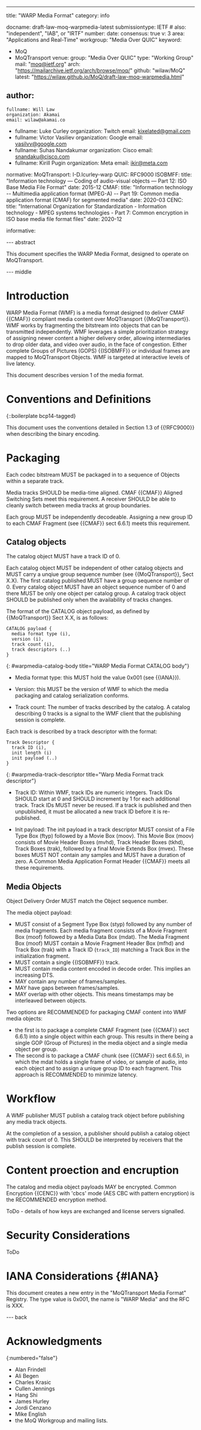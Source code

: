 ---
title: "WARP Media Format"
category: info

docname: draft-law-moq-warpmedia-latest
submissiontype: IETF  # also: "independent", "IAB", or "IRTF"
number:
date:
consensus: true
v: 3
area: "Applications and Real-Time"
workgroup: "Media Over QUIC"
keyword:
 - MoQ
 - MoQTransport
venue:
  group: "Media Over QUIC"
  type: "Working Group"
  mail: "moq@ietf.org"
  arch: "https://mailarchive.ietf.org/arch/browse/moq/"
  github: "wilaw/MoQ"
  latest: "https://wilaw.github.io/MoQ/draft-law-moq-warpmedia.html"

author:
 -
    fullname: Will Law
    organization: Akamai
    email: wilaw@akamai.co
 -
    fullname: Luke Curley
    organization: Twitch
    email: kixelated@gmail.com
 -
    fullname: Victor Vasiliev
    organization: Google
    email: vasilvv@google.com
 -
    fullname: Suhas Nandakumar
    organization: Cisco
    email: snandaku@cisco.com
 -
    fullname: Kirill Pugin
    organization: Meta
    email: ikir@meta.com

normative:
  MoQTransport: I-D.lcurley-warp
  QUIC: RFC9000
  ISOBMFF:
    title: "Information technology — Coding of audio-visual objects — Part 12: ISO Base Media File Format"
    date: 2015-12
  CMAF:
    title: "Information technology -- Multimedia application format (MPEG-A) -- Part 19: Common media application format (CMAF) for segmented media"
    date: 2020-03
  CENC:
    title: "International Organization for Standardization - Information technology - MPEG systems technologies - Part 7: Common encryption in ISO base media file format files"
    date: 2020-12

informative:


--- abstract

This document specifies the WARP Media Format, designed to operate on MoQTransport.


--- middle

# Introduction

WARP Media Format (WMF) is a media format designed to deliver CMAF {{CMAF}} compliant media content over MoQTransport {{MoQTransport}}. WMF works by fragmenting the bitstream into objects that can be transmitted independently. WMF leverages a simple prioritization strategy of assigning newer content a higher delivery order, allowing intermediaries to drop older data, and video over audio, in the face of congestion. Either complete Groups of Pictures (GOPS) {{ISOBMFF}} or individual frames are mapped to MoQTransport Objects. WMF is targeted at interactive levels of live latency.

This document describes version 1 of the media format.

# Conventions and Definitions

{::boilerplate bcp14-tagged}

This document uses the conventions detailed in Section 1.3 of {{!RFC9000}} when describing the binary encoding.

# Packaging

Each codec bitstream MUST be packaged in to a sequence of Objects within a separate track.

Media tracks SHOULD be media-time aligned. CMAF {{CMAF}} Aligned Switching Sets meet this requirement. A receiver SHOULD be able to cleanly switch between media tracks at group boundaries.

Each group MUST be independently decodeable. Assigning a new group ID to each CMAF Fragment (see {{CMAF}} sect 6.6.1) meets this requirement.

## Catalog objects

The catalog object MUST have a track ID of 0.

Each catalog object MUST be independent of other catalog objects and MUST carry a unqiue group sequence number (see {{MoQTransport}}, Sect X.X). The first catalog published MUST have a group sequence number of 0. Every catalog object MUST have an object sequence number of 0 and there MUST be only one object per catalog group. A catalog track object SHOULD be published only when the availability of tracks changes.

The format of the CATALOG object payload, as defined by {{MoQTransport}} Sect X.X,  is as follows:

~~~
CATALOG payload {
  media format type (i),
  version (i),
  track count (i),
  track descriptors (..)
}
~~~
{: #warpmedia-catalog-body title="WARP Media Format CATALOG body"}

* Media format type: this MUST hold the value 0x001 (see {{IANA}}).

* Version: this MUST be the version of WMF to which the media packaging and catalog serialization conforms.

* Track count:
The number of tracks described by the catalog. A catalog describing 0 tracks is a signal to the WMF client that the publishing session is complete.

Each track is described by a track descriptor with the format:

~~~
Track Descriptor {
  track ID (i),
  init length (i)
  init payload (..)
}
~~~
{: #warpmedia-track-descriptor title="Warp Media Format track descriptor"}

* Track ID:
Within WMF, track IDs are numeric integers. Track IDs SHOULD start at 0 and SHOULD increment by 1 for each additional track. Track IDs MUST never be reused. If a track is published and then unpublished, it must be allocated a new track ID before it is re-published.

* Init payload:
The init payload in a track descriptor MUST consist of a File Type Box (ftyp) followed by a Movie Box (moov). This Movie Box (moov) consists of Movie Header Boxes (mvhd), Track Header Boxes (tkhd), Track Boxes (trak), followed by a final Movie Extends Box (mvex). These boxes MUST NOT contain any samples and MUST have a duration of zero. A Common Media Application Format Header {{CMAF}} meets all these requirements.


## Media Objects

Object Delivery Order MUST match the Object sequence number.

The media object payload:

* MUST consist of a Segment Type Box (styp) followed by any number of media fragments. Each media fragment consists of a Movie Fragment Box (moof) followed by a Media Data Box (mdat). The Media Fragment Box (moof) MUST contain a Movie Fragment Header Box (mfhd) and Track Box (trak) with a Track ID (`track_ID`) matching a Track Box in the initialization fragment.
* MUST contain a single {{ISOBMFF}} track.
* MUST contain media content encoded in decode order. This implies an increasing DTS.
* MAY contain any number of frames/samples.
* MAY have gaps between frames/samples.
* MAY overlap with other objects. This means timestamps may be interleaved between objects.

Two options are RECOMMENDED for packaging CMAF content into WMF media objects:
* the first is to package a complete CMAF Fragment (see {{CMAF}} sect 6.6.1) into a single object within each group. This results in there being a single GOP (Group of Pictures) in the media object and a single media object per group.
* The second is to package a CMAF chunk (see {{CMAF}} sect 6.6.5), in which the mdat holds a single frame of video, or sample of audio, into each object and to assign a unique group ID to each fragment. This approach is RECOMMENDED to minimize latency.

# Workflow

A WMF publisher MUST publish a catalog track object before publishing any media track objects.

At the completion of a session, a publisher should publish a catalog object with track count of 0. This SHOULD be interpreted by receivers that the publish session is complete.

# Content proection and encruption

The catalog and media object payloads MAY be encrypted. Common Encryption {{CENC}} with 'cbcs' mode (AES CBC with pattern encryption) is the RECOMMENDED encryption method.

ToDo - details of how keys are exchanged and license servers signalled.

# Security Considerations

ToDo

# IANA Considerations {#IANA}

This document creates a new entry in the "MoQTransport Media Format" Registry. The type value is 0x001, the name is "WARP Media" and the RFC is XXX.

--- back

# Acknowledgments
{:numbered="false"}

- Alan Frindell
- Ali Begen
- Charles Krasic
- Cullen Jennings
- Hang Shi
- James Hurley
- Jordi Cenzano
- Mike English
- the MoQ Workgroup and mailing lists.
